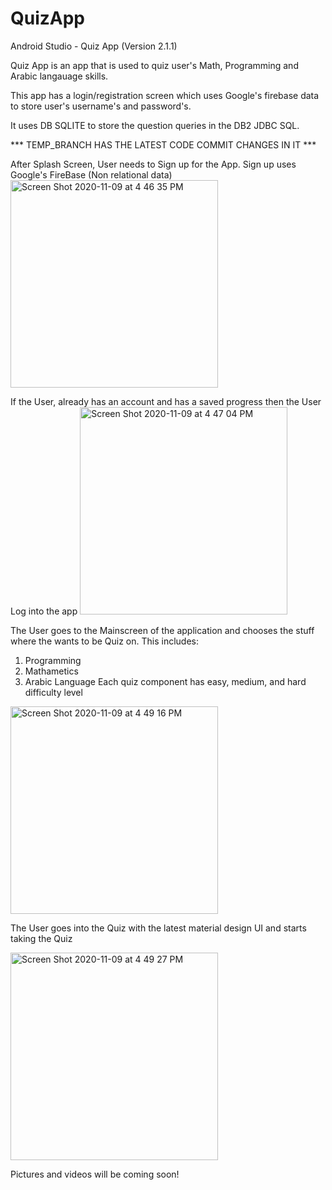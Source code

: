# QuizApp
Android Studio - Quiz App (Version 2.1.1)

Quiz App is an app that is used to quiz user's Math, Programming and Arabic langauage skills. 

This app has a login/registration screen which uses Google's firebase data to store user's username's and password's. 

It uses DB SQLITE to store the question queries in the DB2 JDBC SQL. 

*** TEMP_BRANCH HAS THE LATEST CODE COMMIT CHANGES IN IT *** 

After Splash Screen, User needs to Sign up for the App. Sign up uses Google's FireBase (Non relational data) 
<img width="332" alt="Screen Shot 2020-11-09 at 4 46 35 PM" src="https://user-images.githubusercontent.com/34221697/98600767-12cbd680-22ac-11eb-9f1d-093af8ed2bda.png">

If the User, already has an account and has a saved progress then the User Log into the app
<img width="332" alt="Screen Shot 2020-11-09 at 4 47 04 PM" src="https://user-images.githubusercontent.com/34221697/98601001-6807e800-22ac-11eb-9d60-698e421afc41.png">

The User goes to the Mainscreen of the application and chooses the stuff where the wants to be Quiz on. This includes:
1. Programming
2. Mathametics 
3. Arabic Language
Each quiz component has easy, medium, and hard difficulty level
<img width="332" alt="Screen Shot 2020-11-09 at 4 49 16 PM" src="https://user-images.githubusercontent.com/34221697/98601021-71915000-22ac-11eb-9e61-39f4cd73396c.png">

The User goes into the Quiz with the latest material design UI and starts taking the Quiz 

<img width="332" alt="Screen Shot 2020-11-09 at 4 49 27 PM" src="https://user-images.githubusercontent.com/34221697/98601275-ce8d0600-22ac-11eb-86f0-ce8ff92552a9.png">

Pictures and videos will be coming soon! 
